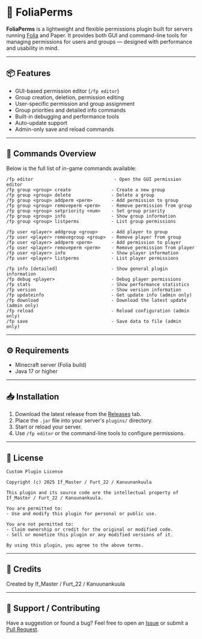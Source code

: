 # 🌟 FoliaPerms

**FoliaPerms** is a lightweight and flexible permissions plugin built for servers running [Folia](https://github.com/PaperMC/Folia) and Paper. It provides both GUI and command-line tools for managing permissions for users and groups — designed with performance and usability in mind.

---

## 📦 Features

- GUI-based permission editor (`/fp editor`)
- Group creation, deletion, permission editing
- User-specific permission and group assignment
- Group priorities and detailed info commands
- Built-in debugging and performance tools
- Auto-update support
- Admin-only save and reload commands

---

## 🧾 Commands Overview

Below is the full list of in-game commands available:

```text
/fp editor                              - Open the GUI permission editor
/fp group <group> create               - Create a new group
/fp group <group> delete               - Delete a group
/fp group <group> addperm <perm>       - Add permission to group
/fp group <group> removeperm <perm>    - Remove permission from group
/fp group <group> setpriority <num>    - Set group priority
/fp group <group> info                 - Show group information
/fp group <group> listperms            - List group permissions

/fp user <player> addgroup <group>     - Add player to group
/fp user <player> removegroup <group>  - Remove player from group
/fp user <player> addperm <perm>       - Add permission to player
/fp user <player> removeperm <perm>    - Remove permission from player
/fp user <player> info                 - Show player information
/fp user <player> listperms            - List player permissions

/fp info [detailed]                    - Show general plugin information
/fp debug <player>                     - Debug player permissions
/fp stats                              - Show performance statistics
/fp version                            - Show version information
/fp updateinfo                         - Get update info (admin only)
/fp download                           - Download the latest update (admin only)
/fp reload                             - Reload configuration (admin only)
/fp save                               - Save data to file (admin only)
````

---

## ⚙️ Requirements

* Minecraft server (Folia build)
* Java 17 or higher

---

## 📥 Installation

1. Download the latest release from the [Releases](../../releases) tab.
2. Place the `.jar` file into your server's `plugins/` directory.
3. Start or reload your server.
4. Use `/fp editor` or the command-line tools to configure permissions.

---

## 👮 License

```
Custom Plugin License

Copyright (c) 2025 If_Master / Furt_22 / Kanuunankuula

This plugin and its source code are the intellectual property of If_Master / Furt_22 / Kanuunankuula.

You are permitted to:
- Use and modify this plugin for personal or public use.

You are not permitted to:
- Claim ownership or credit for the original or modified code.
- Sell or monetize this plugin or any modified versions of it.

By using this plugin, you agree to the above terms.
```

---

## 🙌 Credits

Created by If_Master / Furt_22 / Kanuunankuula

---

## 🧃 Support / Contributing

Have a suggestion or found a bug? Feel free to open an [Issue](../../issues) or submit a [Pull Request](../../pulls).
